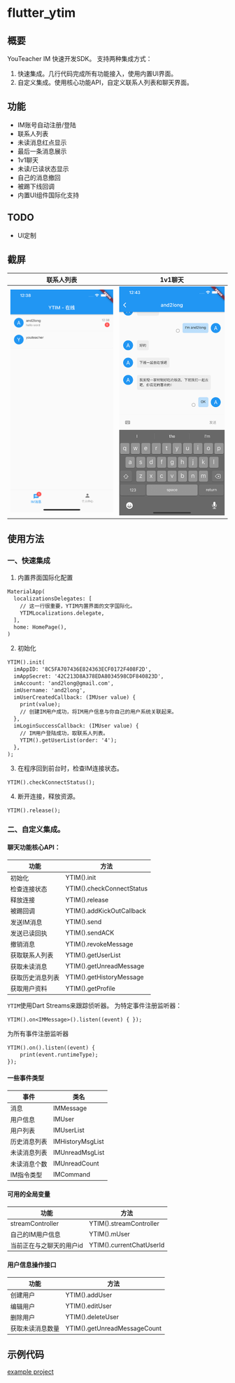 # flutter_ytim
## 概要
YouTeacher IM 快速开发SDK。
支持两种集成方式：
1. 快速集成。几行代码完成所有功能接入，使用内置UI界面。
2. 自定义集成。使用核心功能API，自定义联系人列表和聊天界面。

## 功能
- IM账号自动注册/登陆
- 联系人列表
- 未读消息红点显示
- 最后一条消息展示
- 1v1聊天
- 未读/已读状态显示
- 自己的消息撤回
- 被踢下线回调
- 内置UI组件国际化支持

## TODO
- UI定制

## 截屏
联系人列表 | 1v1聊天
--- | ---
![](arts/user_list.png) | ![](arts/chat_1v1.png)

## 使用方法

### 一、快速集成

1. 内置界面国际化配置
```
MaterialApp(
  localizationsDelegates: [
    // 这一行很重要，YTIM内置界面的文字国际化。
    YTIMLocalizations.delegate,
  ],
  home: HomePage(),
)
```
2. 初始化
```
YTIM().init(
  imAppID: '8C5FA707436E824363ECF0172F408F2D',
  imAppSecret: '42C213D8A378EDA8034598CDF840823D',
  imAccount: 'and2long@gmail.com',
  imUsername: 'and2long',
  imUserCreatedCallback: (IMUser value) {
    print(value);
    // 创建IM用户成功，将IM用户信息与你自己的用户系统关联起来。
  },
  imLoginSuccessCallback: (IMUser value) {
    // IM用户登陆成功，取联系人列表。
    YTIM().getUserList(order: '4');
  },
);
```
3. 在程序回到前台时，检查IM连接状态。
```
YTIM().checkConnectStatus();
```
4. 断开连接，释放资源。
```
YTIM().release();
```

### 二、自定义集成。
#### 聊天功能核心API：
功能 | 方法
--- | ---
初始化 | YTIM().init
检查连接状态 | YTIM().checkConnectStatus
释放连接 | YTIM().release
被踢回调 | YTIM().addKickOutCallback
发送IM消息 | YTIM().send
发送已读回执 | YTIM().sendACK
撤销消息 | YTIM().revokeMessage
获取联系人列表 | YTIM().getUserList
获取未读消息 | YTIM().getUnreadMessage
获取历史消息列表 | YTIM().getHistoryMessage
获取用户资料 | YTIM().getProfile


`YTIM`使用Dart Streams来跟踪侦听器。
为特定事件注册监听器：
```
YTIM().on<IMMessage>().listen((event) { });
```
为所有事件注册监听器
```
YTIM().on().listen((event) {
    print(event.runtimeType);
});
```

#### 一些事件类型
事件 | 类名
--- | ---
消息 | IMMessage
用户信息 | IMUser
用户列表 | IMUserList
历史消息列表 | IMHistoryMsgList
未读消息列表 | IMUnreadMsgList
未读消息个数 | IMUnreadCount
IM指令类型 | IMCommand


#### 可用的全局变量
功能 | 方法
--- | ---
streamController | YTIM().streamController
自己的IM用户信息 | YTIM().mUser
当前正在与之聊天的用户id | YTIM().currentChatUserId


#### 用户信息操作接口
功能 | 方法
--- | ---
创建用户 | YTIM().addUser
编辑用户 | YTIM().editUser
删除用户 | YTIM().deleteUser
获取未读消息数量 | YTIM().getUnreadMessageCount



## 示例代码
[example project](https://github.com/and2long/flutter_ytim/tree/master/example)